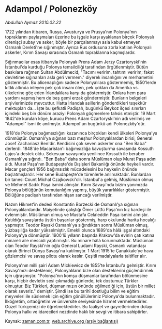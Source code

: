 # Adampol / Polonezköy

*Abdullah Aymaz 2010.02.22*

<tr><td class="metin" colspan="2" style="padding-top: 20px; padding-left: 5px; ">1722 yılından itibaren, Rusya, Avusturya ve Prusya'nın Polonya'nın topraklarını paylaşmaları üzerine bu işgale karşı ayaklanan birçok Polonyalı direnişçi subay ve asker; böyle bir parçalanmayı asla kabul etmeyen Osmanlı Devleti'ne sığınmıştır. Ayrıca Rus ordusuna zorla katılan Polonyalı askerler, Kırım Savaşı sırasında Osmanlı topraklarına kaçmışlardır.</td></tr><tr><td class="metin" colspan="2" style="padding-top: 20px; padding-left: 5px; "><p>Sığınmacılar esas itibarıyla Polonyalı Prens Adam Jerzy Czartoryski'nin İstanbul'da kurduğu Polonya temsilciliği tarafından örgütlenmiştir. Bütün baskılara rağmen Sultan Abdülmecid, "Tacımı veririm, tahtımı veririm; fakat devletime sığınanları asla geri vermem." diyerek insanlığını ve merhametini göstermiştir. Bu alicenaplığını sadece Polonyalılara göstermemiş, 1850'lerde kıtlık altında inleyen pek çok insanı ölen, pek çokları da Amerika vs. ülkelerine göç eden İrlandalılara karşı da göstermiştir. Onlara hem para yardımı yapmış hem de beş gemi erzak göndermiştir. Bunların belgeleri arşivlerimizde mevcuttur. Hatta İrlandalı asillerin gönderdikleri teşekkür mektupları da... İşte bu şefkatli Padişah, bugünkü Beykoz ilçesi sınırları içindeki beş bin dönüm araziyi Polonyalı göçmenlere tahsis etmiştir. 19 Mart 1842'de kurulan köye, kurucu Prens Adam Czartoryski'nin adı verilmiş ve "Adampol" ismi ile anılmıştır. Adampol'un bugünkü adı Polonezköy'dür. 
<p>1918'de Polonya bağımsızlığını kazanınca birçokları kendi ülkeleri Polonya'ya dönmüştür. Osmanlı'ya sığınan bazı meşhur Polonyalılardan birisi, General Josef Zachariasz Ben'dir. Kendisini çok seven askerler ona "Ben Baba" derlerdi. 1848'de Macaristan'ı bağımsızlığa kavuşturma savaşında Kossuth Lajos'a destek oldu. Sekesuar savaşında yenilince Kossuth ile beraber Osmanlı'ya sığındı. "Ben Baba" daha sonra Müslüman olup Murat Paşa adını aldı. Murat Paşa'nın Budapeşte'de Dışişleri Bakanlığı önünde heykeli vardır. Macar gençleri 1956 bağımsızlık mücadelesini bu heykelin önünde başlatmışlardır. Her sene Budapeşte'de törenlerle anılmaktadır. Bunlardan bir tanesi Count Michal Czajkowski'dir. İstanbul'a gelmiş, Müslüman olmuş ve Mehmet Sadık Paşa ismini almıştır. Kırım Savaşı'nda bizim yanımızda Polonya bölüğünün komutanlığını yapmış, büyük yararlılıklar göstermiştir. Bölüğüne padişah tarafından nişan sancağı verilmiştir. 
<p>Nazım Hikmet'in dedesi Konstantin Borzecki de Osmanlı'ya sığınan Polonyalılardandır. Maiyetinde çalıştığı Ömer Lütfü Paşa'nın kız kardeşi ile evlenmiştir. Müslüman olmuş ve Mustafa Celaleddin Paşa ismini almıştır. Katıldığı savaşlarda üstün başarılar göstermiş, harp okulunda harita hocalığı yapmıştır. Teodor Rayski Osmanlı'ya sığındıktan sonra Müslüman olmuş, yüzbaşılığa kadar yükselmiştir. Emekli olunca 1889'da hâlâ işgal altındaki Polonya'ya dönmüştür. 1900'lü yılların başında Krakow'da evinin çatı katına minareli aile mescidi yaptırmıştır. Bu minare hâlâ korunmaktadır. Müslüman olan Teodor Rayski'nin oğlu General Ludami Rayski, Osmanlı vatandaşı olarak Birinci Dünya Savaşı'na katılmıştır. 1 Mart 1915'te Çanakkale'ye hava gözlemcisi ve savaş pilotu olarak katılır. Çeşitli madalyalarla taltifler alır. 
<p>Polonya'nın milli şairi Adam Mickiewicz de 1855'te İstanbul'a gelmiştir. Kırım Savaşı'mızı desteklemiş, Polonyalıların bize olan desteklerini güçlendirmek için uğraşmıştır. "Polonya'nın komşu düşmanlar tarafından bölünmesine karşı, hiçbir devletin sesi çıkmadığı günlerde, tek dostumuz Türkler olmuştur. Biz Türkleri, düşmanımızın önünde eğilmediği için, üstün bir millet olarak severiz." demiştir. Şimdi ise bu tarihî dostluğu bilim ve eğitim meyveleri ile süslemek için eğitim gönüllülerimiz Polonya'da bulunmaktadır. İlköğretim, ortaöğretim ve üniversite seviyesinde hizmet vermektedirler. Güzel Türkçemizi de öğretmektedirler. Bu faaliyet ve gayretlerinden dolayı Polonya halkı ve idarecileri nezdinde haklı bir sevgi ve itibara sahiptirler. <br/></p></p></p></p></td></tr>

Kaynak: [zaman.com.tr](http://zaman.com.tr/yazar.do?yazino=954154), [web.archive.org (arşiv bağlantısı)](http://web.archive.org/web/20100313131011/http://zaman.com.tr:80/yazar.do?yazino=954154)

